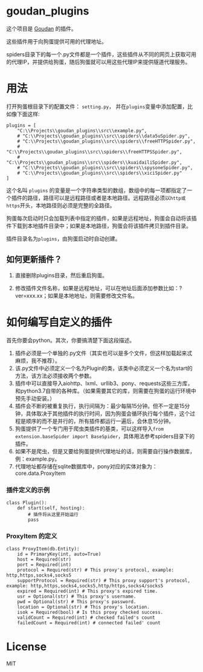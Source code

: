 # goudan_plugins

这个项目是 [Goudan](https://github.com/daoye/goudan) 的插件。

这些插件用于向狗蛋提供可用的代理地址。

spiders目录下的每一个.py文件都是一个插件，这些插件从不同的网页上获取可用的代理IP，并提供给狗蛋，随后狗蛋就可以用这些代理IP来提供隧道代理服务。


# 用法

打开狗蛋根目录下的配置文件： `setting.py`， 并在`plugins`变量中添加配置，比如像下面这样:

    plugins = [
        "C:\\Projects\\goudan_plugins\\src\\example.py",
        # "C:\\Projects\\goudan_plugins\\src\\spiders\\data5uSpider.py",
        # "C:\\Projects\\goudan_plugins\\src\\spiders\\freeHTTPSpider.py",
        # "C:\\Projects\\goudan_plugins\\src\\spiders\\freeHTTPSSpider.py",
        # "C:\\Projects\\goudan_plugins\\src\\spiders\\kuaidailiSpider.py",
        # "C:\\Projects\\goudan_plugins\\src\\spiders\\spysoneSpider.py",
        # "C:\\Projects\\goudan_plugins\\src\\spiders\\xiciSpider.py"
    ]

这个名叫 `plugins` 的变量是一个字符串类型的数组，数组中的每一项都指定了一个插件的路径，路径可以是远程路径或者是本地路径。远程路径必须以`http或https`开头，本地路径则必须是完整的全路径。

狗蛋每次启动时只会加载列表中指定的插件，如果是远程地址，狗蛋会自动将该插件下载到本地插件目录中；如果是本地路径，狗蛋会将该插件拷贝到插件目录。

插件目录名为`plugins`，由狗蛋启动时自动创建。

## 如何更新插件？

1. 直接删除plugins目录，然后重启狗蛋。

2. 修改插件文件名称，如果是远程地址，可以在地址后面添加参数比如：?ver=xxx.xx；如果是本地地址，则需要修改文件名。


# 如何编写自定义的插件

首先你要会python。其次，你要搞清楚下面这段描述。

1. 插件必须是一个单独的.py文件（其实也可以是多个文件，但这样加载起来忒麻烦，我不推荐）。
2. 该.py文件中必须定义一个名为Plugin的类，该类中必须定义一个名为start的方法，该方法必须接收两个参数。
3. 插件中可以直接导入aiohttp、lxml、urllib3、pony、requests这些三方库，和python3.7自带的各种库。（如果需要其它的库，则需要在狗蛋的运行环境中预先手动安装。）
4. 插件会不断的被重复执行，执行间隔为：最少每隔15分钟。但不一定是15分钟，具体取决于其他插件的执行时间，因为狗蛋会循环执行每个插件，这个过程是顺序的而不是并行的，所有插件都运行一遍后，会休息15分钟。
5. 狗蛋提供了一个专门用于爬虫类插件的基类，可以这样导入`from extension.baseSpider import BaseSpider`，具体用法参考spiders目录下的插件。
6. 如果不是爬虫，但是又要给狗蛋提供代理地址的话，则需要自行操作数据库，例：example.py。
7. 代理地址都存储在sqlite数据库中，pony对应的实体对象为：core.data.ProxyItem

### 插件定义的示例

    class Plugin():
        def start(self, hosting):
            # 插件将从这里开始运行
            pass


### ProxyItem 的定义

    class ProxyItem(db.Entity):
        id = PrimaryKey(int, auto=True)
        host = Required(str)
        port = Required(int)
        protocol = Required(str) # This proxy's protocol, example: http,https,socks4,socks5
        supportProtocol = Required(str) # This proxy support's protocol, example: http,https,socks4,socks5,http/https,socks4/socks5
        expired = Required(int) # This proxy's expired time.
        usr = Optional(str) # This proxy's username.
        pwd = Optional(str) # This proxy's password.
        location = Optional(str) # This proxy's location.
        isok = Required(bool) # Is this proxy checked success.
        validCount = Required(int) # checked failed's count
        failedCount = Required(int) # connected failed' count

# License

MIT